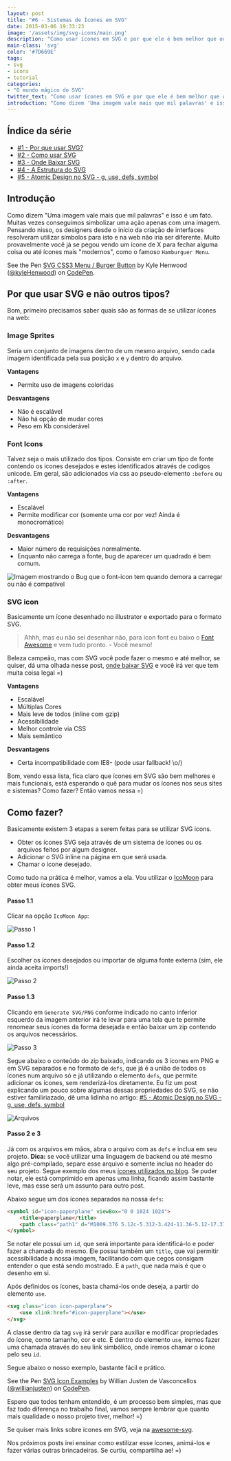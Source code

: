 ```yaml
---
layout: post
title: "#6 - Sistemas de Ícones em SVG"
date: 2015-03-06 19:33:23
image: '/assets/img/svg-icons/main.png'
description: "Como usar ícones em SVG e por que ele é bem melhor que outras alternativas?"
main-class: 'svg'
color: '#7D669E'
tags:
- svg
- icons
- tutorial
categories:
- "O mundo mágico do SVG"
twitter_text: "Como usar ícones em SVG e por que ele é bem melhor que outras alternativas? "
introduction: "Como dizem 'Uma imagem vale mais que mil palavras' e isso é um fato. Muitas vezes conseguimos simbolizar uma ação apenas com uma imagem. Então vamos aprender a usar ícones em SVG."
---
```


## Índice da série

* [#1 - Por que usar SVG?](https://willianjusten.com.br/por-que-usar-svg/)
* [#2 - Como usar SVG](https://willianjusten.com.br/como-usar-svg/)
* [#3 - Onde Baixar SVG](https://willianjusten.com.br/onde-baixar-svg/)
* [#4 - A Estrutura do SVG](https://willianjusten.com.br/a-estrutura-do-svg/)
* [#5 - Atomic Design no SVG - g, use, defs, symbol](https://willianjusten.com.br/atomic-design-no-svg/)

## Introdução

Como dizem "Uma imagem vale mais que mil palavras" e isso é um fato. Muitas vezes conseguimos simbolizar uma ação apenas com uma imagem. Pensando nisso, os designers desde o início da criação de interfaces resolveram utilizar símbolos para isto e na web não iria ser diferente. Muito provavelmente você já se pegou vendo um ícone de X para fechar alguma coisa ou até ícones mais "modernos", como o famoso `Hamburguer Menu`.

<p data-height="266" data-theme-id="11319" data-slug-hash="Alayb" data-default-tab="result" data-user="kyleHenwood" class='codepen'>See the Pen <a href='https://codepen.io/kyleHenwood/pen/Alayb/'>SVG CSS3 Menu / Burger Button</a> by Kyle Henwood (<a href='http://codepen.io/kyleHenwood'>@kyleHenwood</a>) on <a href='http://codepen.io'>CodePen</a>.</p>
<script src="//assets.codepen.io/assets/embed/ei.js"></script>

## Por que usar SVG e não outros tipos?

Bom, primeiro precisamos saber quais são as formas de se utilizar ícones na web:

### Image Sprites

Seria um conjunto de imagens dentro de um mesmo arquivo, sendo cada imagem identificada pela sua posição `x` e `y` dentro do arquivo.

**Vantagens**

* Permite uso de imagens coloridas

**Desvantagens**

* Não é escalável
* Não há opção de mudar cores
* Peso em Kb considerável

### Font Icons

Talvez seja o mais utilizado dos tipos. Consiste em criar um tipo de fonte contendo os icones desejados e estes identificados através de codigos unicode. Em geral, são adicionados via css ao pseudo-elemento `:before` ou `:after`.

**Vantagens**

* Escalável
* Permite modificar cor (somente uma cor por vez! Ainda é monocromático)

**Desvantagens**

* Maior número de requisições normalmente.
* Enquanto não carrega a fonte, bug de aparecer um quadrado é bem comum.

![Imagem mostrando o Bug que o font-icon tem quando demora a carregar ou não é compatível](https://i.stack.imgur.com/vZhku.png)

### SVG icon

Basicamente um ícone desenhado no illustrator e exportado para o formato SVG.

> Ahhh, mas eu não sei desenhar não, para icon font eu baixo o [Font Awesome](https://fontawesome.com/) e vem tudo pronto. - Você mesmo!

Beleza campeão, mas com SVG você pode fazer o mesmo e até melhor, se quiser, dá uma olhada nesse post, [onde baixar SVG](https://willianjusten.com.br/onde-baixar-svg/) e você irá ver que tem muita coisa legal =)

**Vantagens**

* Escalável
* Múltiplas Cores
* Mais leve de todos (inline com gzip)
* Acessibilidade
* Melhor controle via CSS
* Mais semântico

**Desvantagens**

* Certa incompatibilidade com IE8- (pode usar fallback! \o/)

Bom, vendo essa lista, fica claro que ícones em SVG são bem melhores e mais funcionais, está esperando o quê para mudar os ícones nos seus sites e sistemas? Como fazer? Então vamos nessa =)

## Como fazer?

Basicamente existem 3 etapas a serem feitas para se utilizar SVG icons.

* Obter os ícones SVG seja através de um sistema de ícones ou os arquivos feitos por algum designer.
* Adicionar o SVG inline na página em que será usada.
* Chamar o ícone desejado.

Como tudo na prática é melhor, vamos a ela. Vou utilizar o [IcoMoon](https://icomoon.io/) para obter meus ícones SVG.

#### Passo 1.1

Clicar na opção `IcoMoon App`:

![Passo 1](/assets/img/svg-icons/passo-1.png)

#### Passo 1.2

Escolher os ícones desejados ou importar de alguma fonte externa (sim, ele ainda aceita imports!)

![Passo 2](/assets/img/svg-icons/passo-2.png)

#### Passo 1.3

Clicando em `Generate SVG/PNG` conforme indicado no canto inferior esquerdo da imagem anterior irá te levar para uma tela que te permite renomear seus ícones da forma desejada e então baixar um zip contendo os arquivos necessários.

![Passo 3](/assets/img/svg-icons/passo-3.png)

Segue abaixo o conteúdo do zip baixado, indicando os 3 ícones em PNG e em SVG separados e no formato de `defs`, que já é a união de todos os ícones num arquivo só e já utilizando o elemento `defs`, que permite adicionar os ícones, sem renderizá-los diretamente. Eu fiz um post explicando um pouco sobre algumas dessas propriedades do SVG, se não estiver familiriazado, dê uma lidinha no artigo: [#5 - Atomic Design no SVG - g, use, defs, symbol](https://willianjusten.com.br/atomic-design-no-svg/)

![Arquivos](/assets/img/svg-icons/arquivos.png)

#### Passo 2 e 3

Já com os arquivos em mãos, abra o arquivo com as `defs` e inclua em seu projeto. **Dica:** se você utilizar uma linguagem de backend ou até mesmo algo pré-compilado, separe esse arquivo e somente inclua no header do seu projeto. Segue exemplo dos meus [ícones utilizados no blog](https://github.com/willianjusten/willianjusten.github.io/blob/master/_includes/svg-icons.html). Se puder notar, ele está comprimido em apenas uma linha, ficando assim bastante leve, mas esse será um assunto para outro post.

Abaixo segue um dos ícones separados na nossa `defs`:

```html
<symbol id="icon-paperplane" viewBox="0 0 1024 1024">
	<title>paperplane</title>
	<path class="path1" d="M1009.376 5.12c-5.312-3.424-11.36-5.12-17.376-5.12-6.176 0-12.384 1.76-17.76 5.376l-960 640c-9.888 6.56-15.328 18.112-14.048 29.952 1.216 11.808 8.896 22.016 19.936 26.368l250.368 100.192 117.728 206.016c5.632 9.888 16.096 16 27.424 16.128 0.128 0 0.224 0 0.352 0 11.232 0 21.664-5.952 27.424-15.552l66.464-110.816 310.24 124.064c3.808 1.536 7.808 2.272 11.872 2.272 5.44 0 10.816-1.376 15.68-4.128 8.448-4.736 14.24-13.056 15.872-22.624l160-960c2.080-12.576-3.488-25.184-14.176-32.128zM100.352 664.864l741.6-494.432-539.2 577.184c-2.848-1.696-5.376-3.936-8.512-5.184l-193.888-77.568zM326.048 770.112c-0.064-0.128-0.16-0.192-0.224-0.32l606.176-648.8-516.768 805.184-89.184-156.064zM806.944 947.488l-273.312-109.312c-6.496-2.56-13.248-3.424-19.936-3.808l420.864-652.416-127.616 765.536z"></path>
</symbol>
```

Se notar ele possui um `id`, que será importante para identificá-lo e poder fazer a chamada do mesmo. Ele possui também um `title`, que vai permitir acessibilidade a nossa imagem, facilitando com que cegos consigam entender o que está sendo mostrado. E a `path`, que nada mais é que o desenho em si.

Após definidos os ícones, basta chamá-los onde deseja, a partir do elemento `use`.

```html
<svg class="icon icon-paperplane">
	<use xlink:href="#icon-paperplane"></use>
</svg>
```

A classe dentro da tag `svg` irá servir para auxiliar e modificar propriedades do ícone, como tamanho, cor e etc. E dentro do elemento `use`, iremos fazer uma chamada através do seu link simbólico, onde iremos chamar o ícone pelo seu `id`.

Segue abaixo o nosso exemplo, bastante fácil e prático.

<p data-height="266" data-theme-id="11319" data-slug-hash="qEMqVK" data-default-tab="result" data-user="willianjusten" class='codepen'>See the Pen <a href='http://codepen.io/willianjusten/pen/qEMqVK/'>SVG Icon Examples</a> by Willian Justen de Vasconcellos (<a href='http://codepen.io/willianjusten'>@willianjusten</a>) on <a href='http://codepen.io'>CodePen</a>.</p>
<script async src="//assets.codepen.io/assets/embed/ei.js"></script>

Espero que todos tenham entendido, é um processo bem simples, mas que faz todo diferença no trabalho final, vamos sempre lembrar que quanto mais qualidade o nosso projeto tiver, melhor! =)

Se quiser mais links sobre ícones em SVG, veja na [awesome-svg](https://github.com/willianjusten/awesome-svg/blob/master/topics/Icons.md).

Nos próximos posts irei ensinar como estilizar esse ícones, animá-los e fazer várias outras brincadeiras. Se curtiu, compartilha ae! =)

